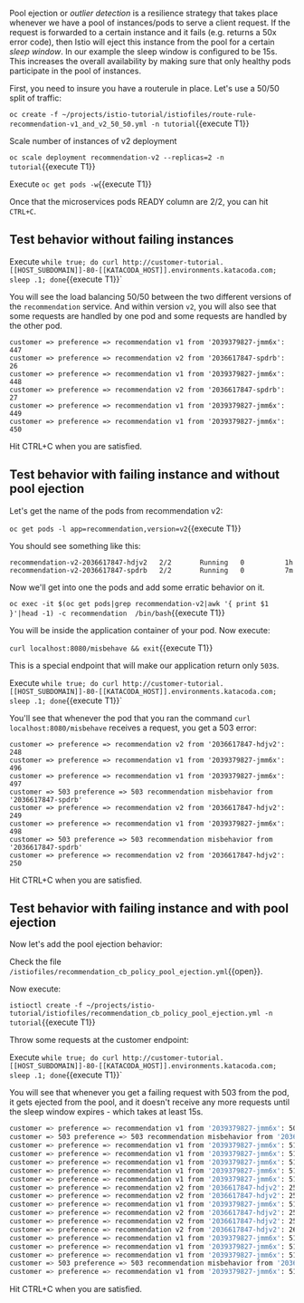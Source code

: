 Pool ejection or *outlier detection* is a resilience strategy that takes place whenever we have a pool of instances/pods to serve a client request. If the request is forwarded to a certain instance and it fails (e.g. returns a 50x error code), then Istio will eject this instance from the pool for a certain *sleep window*. In our example the sleep window is configured to be 15s. This increases the overall availability by making sure that only healthy pods participate in the pool of instances.

First, you need to insure you have a routerule in place. Let's use a 50/50 split of traffic:

`oc create -f ~/projects/istio-tutorial/istiofiles/route-rule-recommendation-v1_and_v2_50_50.yml -n tutorial`{{execute T1}}

Scale number of instances of v2 deployment

`oc scale deployment recommendation-v2 --replicas=2 -n tutorial`{{execute T1}}

Execute `oc get pods -w`{{execute T1}}

Once that the microservices pods READY column are 2/2, you can hit `CTRL+C`. 

## Test behavior without failing instances

Execute `while true; do curl http://customer-tutorial.[[HOST_SUBDOMAIN]]-80-[[KATACODA_HOST]].environments.katacoda.com; sleep .1; done`{{execute T1}}`

You will see the load balancing 50/50 between the two different versions of the `recommendation` service. And within version `v2`, you will also see that some requests are handled by one pod and some requests are handled by the other pod.

```
customer => preference => recommendation v1 from '2039379827-jmm6x': 447
customer => preference => recommendation v2 from '2036617847-spdrb': 26
customer => preference => recommendation v1 from '2039379827-jmm6x': 448
customer => preference => recommendation v2 from '2036617847-spdrb': 27
customer => preference => recommendation v1 from '2039379827-jmm6x': 449
customer => preference => recommendation v1 from '2039379827-jmm6x': 450
```

Hit CTRL+C when you are satisfied.


## Test behavior with failing instance and without pool ejection

Let's get the name of the pods from recommendation v2:

`oc get pods -l app=recommendation,version=v2`{{execute T1}}

You should see something like this:

```
recommendation-v2-2036617847-hdjv2   2/2       Running   0          1h
recommendation-v2-2036617847-spdrb   2/2       Running   0          7m
```

Now we'll get into one the pods and add some erratic behavior on it. 

`oc exec -it $(oc get pods|grep recommendation-v2|awk '{ print $1 }'|head -1) -c recommendation  /bin/bash`{{execute T1}}

You will be inside the application container of your pod. Now execute:

`curl localhost:8080/misbehave && exit`{{execute T1}}

This is a special endpoint that will make our application return only `503`s.

Execute `while true; do curl http://customer-tutorial.[[HOST_SUBDOMAIN]]-80-[[KATACODA_HOST]].environments.katacoda.com; sleep .1; done`{{execute T1}}`

You'll see that whenever the pod that you ran the command `curl localhost:8080/misbehave` receives a request, you get a 503 error:

```
customer => preference => recommendation v2 from '2036617847-hdjv2': 248
customer => preference => recommendation v1 from '2039379827-jmm6x': 496
customer => preference => recommendation v1 from '2039379827-jmm6x': 497
customer => 503 preference => 503 recommendation misbehavior from '2036617847-spdrb'
customer => preference => recommendation v2 from '2036617847-hdjv2': 249
customer => preference => recommendation v1 from '2039379827-jmm6x': 498
customer => 503 preference => 503 recommendation misbehavior from '2036617847-spdrb'
customer => preference => recommendation v2 from '2036617847-hdjv2': 250
```

Hit CTRL+C when you are satisfied.

## Test behavior with failing instance and with pool ejection

Now let's add the pool ejection behavior:

Check the file `/istiofiles/recommendation_cb_policy_pool_ejection.yml`{{open}}.

Now execute:

`istioctl create -f ~/projects/istio-tutorial/istiofiles/recommendation_cb_policy_pool_ejection.yml -n tutorial`{{execute T1}}

Throw some requests at the customer endpoint:

Execute `while true; do curl http://customer-tutorial.[[HOST_SUBDOMAIN]]-80-[[KATACODA_HOST]].environments.katacoda.com; sleep .1; done`{{execute T1}}`

You will see that whenever you get a failing request with 503 from the pod, it gets ejected from the pool, and it doesn't receive any more requests until the sleep window expires - which takes at least 15s.

```bash
customer => preference => recommendation v1 from '2039379827-jmm6x': 509
customer => 503 preference => 503 recommendation misbehavior from '2036617847-spdrb'
customer => preference => recommendation v1 from '2039379827-jmm6x': 510
customer => preference => recommendation v1 from '2039379827-jmm6x': 511
customer => preference => recommendation v1 from '2039379827-jmm6x': 512
customer => preference => recommendation v1 from '2039379827-jmm6x': 513
customer => preference => recommendation v1 from '2039379827-jmm6x': 514
customer => preference => recommendation v2 from '2036617847-hdjv2': 256
customer => preference => recommendation v2 from '2036617847-hdjv2': 257
customer => preference => recommendation v1 from '2039379827-jmm6x': 515
customer => preference => recommendation v2 from '2036617847-hdjv2': 258
customer => preference => recommendation v2 from '2036617847-hdjv2': 259
customer => preference => recommendation v2 from '2036617847-hdjv2': 260
customer => preference => recommendation v1 from '2039379827-jmm6x': 516
customer => preference => recommendation v1 from '2039379827-jmm6x': 517
customer => preference => recommendation v1 from '2039379827-jmm6x': 518
customer => 503 preference => 503 recommendation misbehavior from '2036617847-spdrb'
customer => preference => recommendation v1 from '2039379827-jmm6x': 519
```

Hit CTRL+C when you are satisfied.
